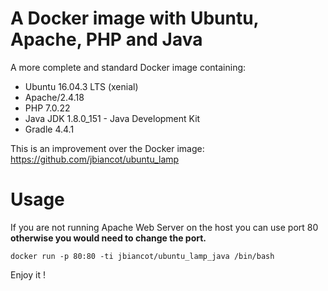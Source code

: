 # A Docker image with Ubuntu, Apache, PHP and Java

A more complete and standard Docker image containing:

* Ubuntu 16.04.3 LTS (xenial)
* Apache/2.4.18
* PHP 7.0.22
* Java JDK 1.8.0_151 - Java Development Kit
* Gradle 4.4.1

This is an improvement over the Docker image: https://github.com/jbiancot/ubuntu_lamp

# Usage

If you are not running Apache Web Server on the host you can use port 80 **otherwise you would need to change the port.**

`docker run -p 80:80 -ti jbiancot/ubuntu_lamp_java /bin/bash`


Enjoy it !

